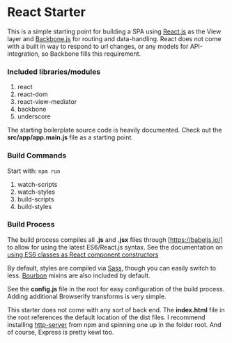 # React Starter

This is a simple starting point for building a SPA using
[React.js](https://facebook.github.io/react/docs/getting-started.html)
as the View layer and
[Backbone.js](http://backbonejs.org/)
for routing and data-handling. React does not come with a built in way to
respond to url changes, or any models for API-integration, so Backbone fills
this requirement.

### Included libraries/modules

1. react
2. react-dom
3. react-view-mediator
4. backbone
5. underscore

The starting boilerplate source code is heavily documented. Check
out the **src/app/app.main.js** file as a starting point.

### Build Commands
Start with: `npm run`

1. watch-scripts
2. watch-styles
3. build-scripts
4. build-styles

### Build Process

The build process compiles all **.js** and **.jsx** files through [https://babeljs.io/] to
allow for using the latest ES6/React.js syntax. See the documentation on
[using ES6 classes as React component constructors](https://facebook.github.io/react/docs/reusable-components.html#es6-classes)

By default, styles are compiled via [Sass](http://sass-lang.com/), though you can easily switch
to less. [Bourbon](http://bourbon.io/) mixins are also included by default.

See the **config.js** file in the root for easy configuration of the build process.
Adding additional Browserify transforms is very simple.

This starter does not come with any sort of back end. The **index.html** file in the root references
the default location of the dist files. I recommend installing
[http-server](https://www.npmjs.com/package/http-server)
from npm and spinning one up in the folder root. And of course, Express is pretty kewl too.
